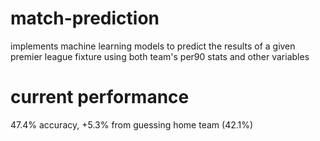 # match-prediction

implements machine learning models to predict the results of a given premier league fixture using both team's per90 stats and other variables

# current performance

47.4% accuracy, +5.3% from guessing home team (42.1%)
